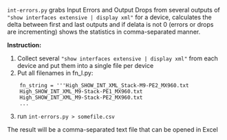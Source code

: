 ```int-errors.py``` grabs Input Errors and Output Drops from several outputs of ```"show interfaces extensive | display xml"``` for a device, calculates the delta between first and last outputs and if delata is not 0 (errors or drops are incrementing) shows the statistics in comma-separated manner.


**Instruction:**
1) Collect several ```"show interfaces extensive | display xml"``` from each device and put them into a single file per device
2) Put all filenames in fn_l.py:
```
	fn_string = '''High_SHOW_INT_XML_Stack-M9-PE2_MX960.txt
	High_SHOW_INT_XML_M9-Stack-PE1_MX960.txt
	High_SHOW_INT_XML_M9-Stack-PE2_MX960.txt
	...
```
3) run ```int-errors.py > somefile.csv```

The result will be a comma-separated text file that can be opened in Excel
